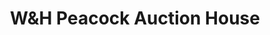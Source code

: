 ---
title: "W&H Peacock Auction House"
url: /bedford/wundh-peacock-auction-house/
shop: Antiquitäten
---